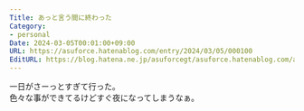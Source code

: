 ```yaml
---
Title: あっと言う間に終わった
Category:
- personal
Date: 2024-03-05T00:01:00+09:00
URL: https://asuforce.hatenablog.com/entry/2024/03/05/000100
EditURL: https://blog.hatena.ne.jp/asuforcegt/asuforce.hatenablog.com/atom/entry/6801883189088236074
---
```


一日がさーっとすぎて行った。  
色々な事ができてるけどすぐ夜になってしまうなぁ。
